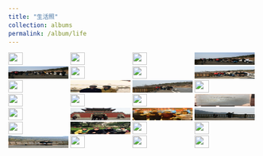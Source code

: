 ```yaml
---
title: "生活照"
collection: albums
permalink: /album/life
---
```

<a href="../keli_photo/life/WeChat Image_20220328132707.jpg"><img src="../keli_photo/life/WeChat Image_20220328132707.jpg" height="25" width="24%"></a>
<a href="../keli_photo/life/WeChat Image_20220328132544.jpg"><img src="../keli_photo/life/WeChat Image_20220328132544.jpg" height="25" width="24%"></a>
<a href="../keli_photo/life/WeChat Image_20220328132428.jpg"><img src="../keli_photo/life/WeChat Image_20220328132428.jpg" height="25" width="24%"></a>
<a href="../keli_photo/life/WeChat Image_20220323135619.jpg"><img src="../keli_photo/life/WeChat Image_20220323135619.jpg" height="25" width="24%"></a>
<a href="../keli_photo/life/WeChat Image_20220323135712.jpg"><img src="../keli_photo/life/WeChat Image_20220323135712.jpg" height="25" width="24%"></a>
<a href="../keli_photo/life/WeChat Image_20220323142158.jpg"><img src="../keli_photo/life/WeChat Image_20220323142158.jpg" height="25" width="24%"></a>
<a href="../keli_photo/life/WeChat Image_20220328132027.jpg"><img src="../keli_photo/life/WeChat Image_20220328132027.jpg" height="25" width="24%"></a>
<a href="../keli_photo/life/WeChat Image_20220323135915.jpg"><img src="../keli_photo/life/WeChat Image_20220323135915.jpg" height="25" width="24%"></a>
<a href="../keli_photo/life/WeChat Image_20220323141011.jpg"><img src="../keli_photo/life/WeChat Image_20220323141011.jpg" height="25" width="24%"></a>
<a href="../keli_photo/life/af6d5117e4b24354fe087428d3ff6e75.jpg"><img src="../keli_photo/life/af6d5117e4b24354fe087428d3ff6e75.jpg" height="25" width="24%"></a>
<a href="../keli_photo/life/WeChat Image_20220323140356.jpg"><img src="../keli_photo/life/WeChat Image_20220323140356.jpg" height="25" width="24%"></a>
<a href="../keli_photo/life/WeChat Image_20220323140914.jpg"><img src="../keli_photo/life/WeChat Image_20220323140914.jpg" height="25" width="24%"></a>
<a href="../keli_photo/life/WeChat Image_20220323135741.jpg"><img src="../keli_photo/life/WeChat Image_20220323135741.jpg" height="25" width="24%"></a>
<a href="../keli_photo/life/WeChat Image_20220328131919.jpg"><img src="../keli_photo/life/WeChat Image_20220328131919.jpg" height="25" width="24%"></a>
<a href="../keli_photo/life/WeChat Image_20220323141645.jpg"><img src="../keli_photo/life/WeChat Image_20220323141645.jpg" height="25" width="24%"></a>
<a href="../keli_photo/life/WeChat Image_20220323205923.jpg"><img src="../keli_photo/life/WeChat Image_20220323205923.jpg" height="25" width="24%"></a>
<a href="../keli_photo/life/WeChat Image_20220323135050.jpg"><img src="../keli_photo/life/WeChat Image_20220323135050.jpg" height="25" width="24%"></a>
<a href="../keli_photo/life/WeChat Image_20220322203451.jpg"><img src="../keli_photo/life/WeChat Image_20220322203451.jpg" height="25" width="24%"></a>
<a href="../keli_photo/life/WeChat Image_20220328132744.jpg"><img src="../keli_photo/life/WeChat Image_20220328132744.jpg" height="25" width="24%"></a>
<a href="../keli_photo/life/WeChat Image_20220323135853.jpg"><img src="../keli_photo/life/WeChat Image_20220323135853.jpg" height="25" width="24%"></a>
<a href="../keli_photo/life/WeChat Image_20220323140455.jpg"><img src="../keli_photo/life/WeChat Image_20220323140455.jpg" height="25" width="24%"></a>
<a href="../keli_photo/life/WeChat Image_20220322203528.jpg"><img src="../keli_photo/life/WeChat Image_20220322203528.jpg" height="25" width="24%"></a>
<a href="../keli_photo/life/WeChat_Image_20220323141826.jpg"><img src="../keli_photo/life/WeChat_Image_20220323141826.jpg" height="25" width="24%"></a>
<a href="../keli_photo/life/WeChat Image_20220328132232.jpg"><img src="../keli_photo/life/WeChat Image_20220328132232.jpg" height="25" width="24%"></a>
<a href="../keli_photo/life/WeChat Image_20220323135811.jpg"><img src="../keli_photo/life/WeChat Image_20220323135811.jpg" height="25" width="24%"></a>
<a href="../keli_photo/life/WeChat Image_20220328132155.jpg"><img src="../keli_photo/life/WeChat Image_20220328132155.jpg" height="25" width="24%"></a>
<a href="../keli_photo/life/WeChat Image_20220323142126.jpg"><img src="../keli_photo/life/WeChat Image_20220323142126.jpg" height="25" width="24%"></a>
<a href="../keli_photo/life/WeChat Image_20220323141511.jpg"><img src="../keli_photo/life/WeChat Image_20220323141511.jpg" height="25" width="24%"></a>
